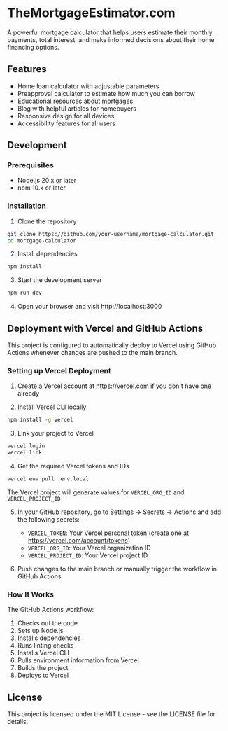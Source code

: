 # TheMortgageEstimator.com

A powerful mortgage calculator that helps users estimate their monthly payments, total interest, and make informed decisions about their home financing options.

## Features

- Home loan calculator with adjustable parameters
- Preapproval calculator to estimate how much you can borrow
- Educational resources about mortgages
- Blog with helpful articles for homebuyers
- Responsive design for all devices
- Accessibility features for all users

## Development

### Prerequisites

- Node.js 20.x or later
- npm 10.x or later

### Installation

1. Clone the repository
```bash
git clone https://github.com/your-username/mortgage-calculator.git
cd mortgage-calculator
```

2. Install dependencies
```bash
npm install
```

3. Start the development server
```bash
npm run dev
```

4. Open your browser and visit http://localhost:3000

## Deployment with Vercel and GitHub Actions

This project is configured to automatically deploy to Vercel using GitHub Actions whenever changes are pushed to the main branch.

### Setting up Vercel Deployment

1. Create a Vercel account at https://vercel.com if you don't have one already

2. Install Vercel CLI locally
```bash
npm install -g vercel
```

3. Link your project to Vercel
```bash
vercel login
vercel link
```

4. Get the required Vercel tokens and IDs
```bash
vercel env pull .env.local
```
The Vercel project will generate values for `VERCEL_ORG_ID` and `VERCEL_PROJECT_ID`

5. In your GitHub repository, go to Settings → Secrets → Actions and add the following secrets:
   - `VERCEL_TOKEN`: Your Vercel personal token (create one at https://vercel.com/account/tokens)
   - `VERCEL_ORG_ID`: Your Vercel organization ID
   - `VERCEL_PROJECT_ID`: Your Vercel project ID

6. Push changes to the main branch or manually trigger the workflow in GitHub Actions

### How It Works

The GitHub Actions workflow:
1. Checks out the code
2. Sets up Node.js
3. Installs dependencies
4. Runs linting checks
5. Installs Vercel CLI
6. Pulls environment information from Vercel
7. Builds the project
8. Deploys to Vercel

## License

This project is licensed under the MIT License - see the LICENSE file for details.
